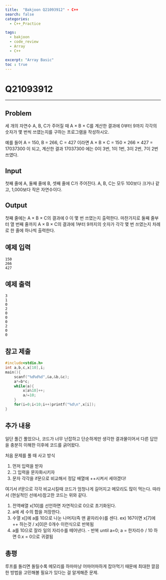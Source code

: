 ```yaml
---
title:  "Bakjoon Q21093912" - C++
search: false
categories: 
  - C++_Practice

tags:
  - bakjoon
  - code_review
  - Array
  - C++

excerpt: "Array Basic"
toc : true
---
```


# __Q21093912__
___

## Problem
세 개의 자연수 A, B, C가 주어질 때 A × B × C를 계산한 결과에 0부터 9까지 각각의 숫자가 몇 번씩 쓰였는지를 구하는 프로그램을 작성하시오.

예를 들어 A = 150, B = 266, C = 427 이라면 A × B × C = 150 × 266 × 427 = 17037300 이 되고, 계산한 결과 17037300 에는 0이 3번, 1이 1번, 3이 2번, 7이 2번 쓰였다.
## Input
첫째 줄에 A, 둘째 줄에 B, 셋째 줄에 C가 주어진다. A, B, C는 모두 100보다 크거나 같고, 1,000보다 작은 자연수이다.
## Output
첫째 줄에는 A × B × C의 결과에 0 이 몇 번 쓰였는지 출력한다. 마찬가지로 둘째 줄부터 열 번째 줄까지 A × B × C의 결과에 1부터 9까지의 숫자가 각각 몇 번 쓰였는지 차례로 한 줄에 하나씩 출력한다.
## 예제 입력
```
150
266
427
```
## 예제 출력
```
3
1
0
2
0
0
0
2
0
0
```
## 참고 제출
```cpp
#include<stdio.h>
int a,b,c,x[10],i;
main(){
	scanf("%d%d%d",&a,&b,&c);
	a*=b*c;
	while(a){
		x[a%10]++;
		a/=10;
	}
	for(i=0;i<10;i++)printf("%d\n",x[i]);
}
```
## 추가 내용
일단 풀긴 풀었으나, 코드가 너무 난잡하고 단순하게만 생각한 결과물이어서 다른 답안을 충분히 이해한 이후에 코드를 긁어왔다.  


처음 문제를 풀 때 사고 방식 
1. 먼저 입력을 받자 
2. 그 입력을 문자화시키자 
3. 문자 각각을 if문으로 비교해서 정답 배열에 ++시켜서 세야겠다!

여기서 if문으로 각각 비교시킬때 코드가 엄청나게 길어지고 메모리도 많이 먹는다. 따라서 (현실적인 선에서)참고한 코드는 위와 같다.
1. 전역배열 x[10]를 선언하면 자연적으로 0으로 초기화된다. 
2. a에 세 수의 합을 저장한다.
3. 수열 x[]에 a를 10으로 나눈 나머지(즉 맨 끝자리수)를 센다.
    ex) 167이면 x[7]에 ++ 하는것 / x[0]은 0개수 이런식으로 반복됨
4. a를 10으로 잘라 일의 자리수를 떼어낸다. - 반복 until a=0; a = 한자리수 / 10 하면 0.x = 0으로 귀결됨

## 총평
루프를 돌리면 돌릴수록 메모리를 하마마냥 어마어마하게 잡아먹기 때문에 최대한 깔끔한 방법을 고민해볼 필요가 있다는 걸 알게해준 문제.
